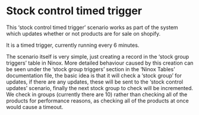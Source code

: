 # Stock control timed trigger

This ‘stock control timed trigger’ scenario works as part of the system which updates whether or not products are for sale on shopify.

It is a timed trigger, currently running every 6 minutes.

The scenario itself is very simple, just creating a record in the ‘stock group triggers’ table in Ninox. More detailed behaviour caused by this creation can be seen under the ‘stock group triggers’ section in the ‘Ninox Tables’ documentation file, the basic idea is that it will check a ‘stock group’ for updates, if there are any updates, these will be sent to the ‘stock control updates’ scenario, finally the next stock group to check will be incremented. We check in groups (currently there are 10) rather than checking all of the products for performance reasons, as checking all of the products at once would cause a timeout.
